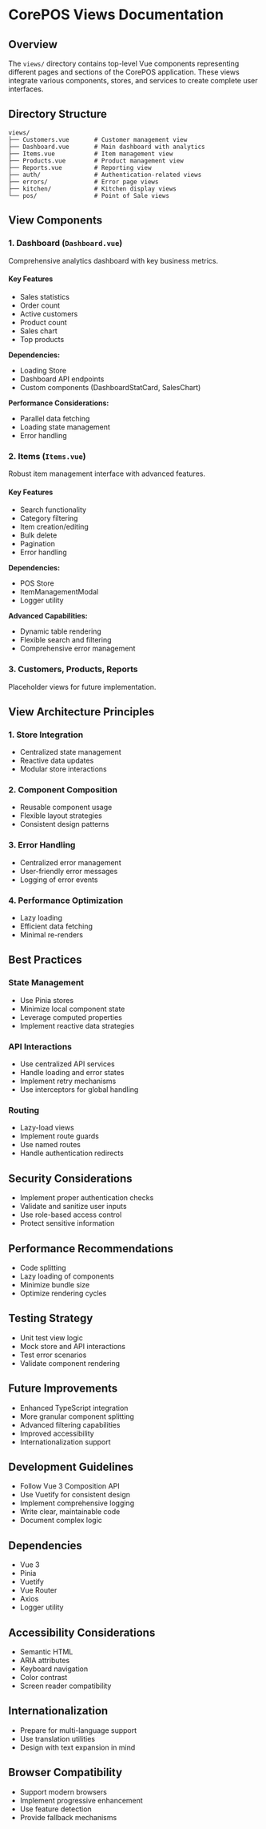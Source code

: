 # CorePOS Views Documentation

## Overview
The `views/` directory contains top-level Vue components representing different pages and sections of the CorePOS application. These views integrate various components, stores, and services to create complete user interfaces.

## Directory Structure
```
views/
├── Customers.vue       # Customer management view
├── Dashboard.vue       # Main dashboard with analytics
├── Items.vue           # Item management view
├── Products.vue        # Product management view
├── Reports.vue         # Reporting view
├── auth/               # Authentication-related views
├── errors/             # Error page views
├── kitchen/            # Kitchen display views
└── pos/                # Point of Sale views
```

## View Components

### 1. Dashboard (`Dashboard.vue`)
Comprehensive analytics dashboard with key business metrics.

#### Key Features
- Sales statistics
- Order count
- Active customers
- Product count
- Sales chart
- Top products

**Dependencies:**
- Loading Store
- Dashboard API endpoints
- Custom components (DashboardStatCard, SalesChart)

**Performance Considerations:**
- Parallel data fetching
- Loading state management
- Error handling

### 2. Items (`Items.vue`)
Robust item management interface with advanced features.

#### Key Features
- Search functionality
- Category filtering
- Item creation/editing
- Bulk delete
- Pagination
- Error handling

**Dependencies:**
- POS Store
- ItemManagementModal
- Logger utility

**Advanced Capabilities:**
- Dynamic table rendering
- Flexible search and filtering
- Comprehensive error management

### 3. Customers, Products, Reports
Placeholder views for future implementation.

## View Architecture Principles

### 1. Store Integration
- Centralized state management
- Reactive data updates
- Modular store interactions

### 2. Component Composition
- Reusable component usage
- Flexible layout strategies
- Consistent design patterns

### 3. Error Handling
- Centralized error management
- User-friendly error messages
- Logging of error events

### 4. Performance Optimization
- Lazy loading
- Efficient data fetching
- Minimal re-renders

## Best Practices

### State Management
- Use Pinia stores
- Minimize local component state
- Leverage computed properties
- Implement reactive data strategies

### API Interactions
- Use centralized API services
- Handle loading and error states
- Implement retry mechanisms
- Use interceptors for global handling

### Routing
- Lazy-load views
- Implement route guards
- Use named routes
- Handle authentication redirects

## Security Considerations
- Implement proper authentication checks
- Validate and sanitize user inputs
- Use role-based access control
- Protect sensitive information

## Performance Recommendations
- Code splitting
- Lazy loading of components
- Minimize bundle size
- Optimize rendering cycles

## Testing Strategy
- Unit test view logic
- Mock store and API interactions
- Test error scenarios
- Validate component rendering

## Future Improvements
- Enhanced TypeScript integration
- More granular component splitting
- Advanced filtering capabilities
- Improved accessibility
- Internationalization support

## Development Guidelines
- Follow Vue 3 Composition API
- Use Vuetify for consistent design
- Implement comprehensive logging
- Write clear, maintainable code
- Document complex logic

## Dependencies
- Vue 3
- Pinia
- Vuetify
- Vue Router
- Axios
- Logger utility

## Accessibility Considerations
- Semantic HTML
- ARIA attributes
- Keyboard navigation
- Color contrast
- Screen reader compatibility

## Internationalization
- Prepare for multi-language support
- Use translation utilities
- Design with text expansion in mind

## Browser Compatibility
- Support modern browsers
- Implement progressive enhancement
- Use feature detection
- Provide fallback mechanisms
